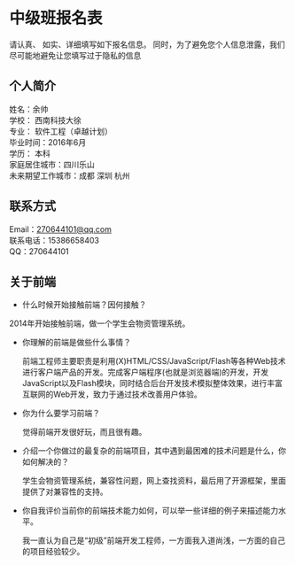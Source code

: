 # 中级班报名表

请认真、 如实、详细填写如下报名信息。
同时，为了避免您个人信息泄露，我们尽可能地避免让您填写过于隐私的信息

## 个人简介

  
  姓名：余帅  
  学校： 西南科技大徐  
  专业： 软件工程（卓越计划）  
  毕业时间：2016年6月  
  学历： 本科  
  家庭居住城市：四川乐山  
  未来期望工作城市：成都 深圳 杭州

## 联系方式

  
  Email：270644101@qq.com  
  联系电话：15386658403  
  QQ：270644101

## 关于前端

- 什么时候开始接触前端？因何接触？  

2014年开始接触前端，做一个学生会物资管理系统。

- 你理解的前端是做些什么事情？  
  
  
  前端工程师主要职责是利用(X)HTML/CSS/JavaScript/Flash等各种Web技术进行客户端产品的开发。完成客户端程序(也就是浏览器端)的开发，开发JavaScript以及Flash模块，同时结合后台开发技术模拟整体效果，进行丰富互联网的Web开发，致力于通过技术改善用户体验。

- 你为什么要学习前端？
  
  
  觉得前端开发很好玩，而且很有趣。

- 介绍一个你做过的最复杂的前端项目，其中遇到最困难的技术问题是什么，你如何解决的？
  
  
  学生会物资管理系统，兼容性问题，网上查找资料，最后用了开源框架，里面提供了对兼容性的支持。

- 你自我评价当前你的前端技术能力如何，可以举一些详细的例子来描述能力水平。
  
  
  我一直认为自己是“初级”前端开发工程师，一方面我入道尚浅，一方面的自己的项目经验较少。
